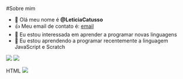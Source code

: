#Sobre mim
- 👋 Olá meu nome é **@LeticiaCatusso**
- 👍 Meu email de contato é: [email](leticia.catusso.ferreira@escola.pr.gov.br)
- 👀 Eu estou interessada em aprender a programar novas linguagens
- 🌱 Eu estou aprendendo a programar recentemente a linguagem JavaScript e Scratch

![](https://img.shields.io/badge/Scratch-4D97FF?style=for-the-badge&logo=Scratch&logoColor=white)
![](https://img.shields.io/badge/JavaScript-323330?style=for-the-badge&logo=javascript&logoColor=F7DF1E)

HTML <img src="https://img.shields.io/badge/Scratch-4D97FF?style=for-the-badge&logo=Scratch&logoColor=white" />
